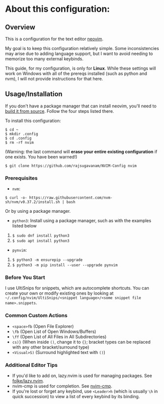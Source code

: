 # About this configuration:

## Overview

This is a configuration for the text editor [neovim](https://neovim.io/).

My goal is to keep this configuration relatively simple. Some inconsistencies may arise
due to adding language support, but I want to avoid needing to memorize too many external
keybinds.

This guide, for my configuration, is only for **Linux**. While these settings
will work on Windows with all of the prereqs installed (such as python and
nvm), I will not provide instructions for that here.

## Usage/Installation

If you don't have a package manager that can install neovim, you'll need
to [build it from source](https://github.com/neovim/neovim/blob/master/BUILD.md).
Follow the four steps listed there.

To install this configuration: 

```console
$ cd ~
$ mkdir .config
$ cd .config
$ rm -rf nvim
```
(Warning: the last command will **erase your entire existing configuration** if
one exists. You have been warned!)
```console
$ git clone https://github.com/rajsugavanam/NVIM-Config nvim
```

### Prerequisites

- `nvm`:
```console
$ curl -o- https://raw.githubusercontent.com/nvm-sh/nvm/v0.37.2/install.sh | bash
```
Or by using a package manager.

- `python3`:
Install using a package manager, such as with the examples listed below
1. `$ sudo dnf install python3`
2. `$ sudo apt install python3`

- `pynvim`:
1. `$ python3 -m ensurepip --upgrade`
2. `$ python3 -m pip install --user --upgrade pynvim`

### Before You Start

I use UltiSnips for snippets, which are autocomplete shortcuts.
You can create your own or modify existing ones by looking at
`~/.config/nvim/UltiSnips/<snippet language>/<some snippet file name>.snippets`.

### Common Custom Actions
- `<space>fb` (Open File Explorer)
- `\fb` (Open List of Open Windows/Buffers)
- `\ff` (Open List of All Files in All Subdirectories)
- `cs)}` (When inside `()`, change it to `{}`; bracket types can be replaced
        with any other bracket/surround type)
- `<Visual>S)` (Surround highlighted text with `()`)

### Additional Editor Tips

- If you'd like to add on, lazy.nvim is used for managing packages. See
  [folke/lazy.nvim](https://github.com/folke/lazy.nvim).
- nvim-cmp is used for completion. See [nvim-cmp](https://github.com/hrsh7th/nvim-cmp).
- If you're lost or forget any keybind, use `<Leader>h` (which is usually
  `\h` in quick succession) to view a list of every keybind by its binding.
